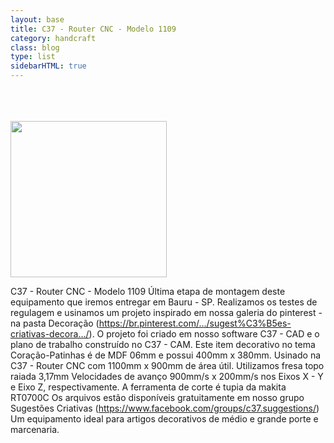 ```yaml
---
layout: base
title: C37 - Router CNC - Modelo 1109
category: handcraft
class: blog
type: list
sidebarHTML: true
---
```






<br>
<br>
<br>

<img src="https://scontent.fcgh3-1.fna.fbcdn.net/v/t31.0-8/16403058_1078406285618782_7063477955930858417_o.png?oh=33ebdf322a5601400fc4493c83e5d5a9&oe=590F1921" style="width:250px"/>

C37 - Router CNC - Modelo 1109
Última etapa de montagem deste equipamento que iremos entregar em Bauru - SP.
Realizamos os testes de regulagem e usinamos um projeto inspirado em nossa galeria do pinterest - na pasta Decoração (https://br.pinterest.com/…/sugest%C3%B5es-criativas-decora…/).
O projeto foi criado em nosso software C37 - CAD e o plano de trabalho construído no C37 - CAM.
Este item decorativo no tema Coração-Patinhas é de MDF 06mm e possui 400mm x 380mm.
Usinado na C37 - Router CNC com 1100mm x 900mm de área útil.
Utilizamos fresa topo raiada 3,17mm
Velocidades de avanço 900mm/s x 200mm/s nos Eixos X - Y e Eixo Z, respectivamente.
A ferramenta de corte é tupia da makita RT0700C
Os arquivos estão disponíveis gratuitamente em nosso grupo Sugestões Criativas (https://www.facebook.com/groups/c37.suggestions/)
Um equipamento ideal para artigos decorativos de médio e grande porte e marcenaria.

